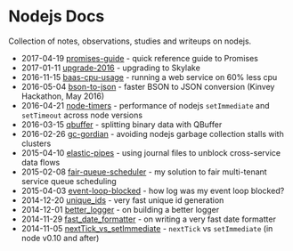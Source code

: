 Nodejs Docs
===========

Collection of notes, observations, studies and writeups on nodejs.

* 2017-04-19  [promises-guide](promises-guide.md) - quick reference guide to Promises
* 2017-01-11  [upgrade-2016](upgrade-2016.md) - upgrading to Skylake
* 2016-11-15  [baas-cpu-usage](baas-cpu-usage.md) - running a web service on 60% less cpu
* 2016-05-04  [bson-to-json](bson-to-json.md) - faster BSON to JSON conversion (Kinvey Hackathon, May 2016)
* 2016-04-21  [node-timers](node-timers.md) - performance of nodejs `setImmediate` and `setTimeout` across node versions
* 2016-03-15  [qbuffer](qbuffer.md) - splitting binary data with QBuffer
* 2016-02-26  [gc-gordian](gc-gordian.md) - avoiding nodejs garbage collection stalls with clusters
* 2015-04-10  [elastic-pipes](elastic-pipes.md) - using journal files to unblock cross-service data flows
* 2015-02-08  [fair-queue-scheduler](fair-queue-scheduler.md) - my solution to fair multi-tenant service queue scheduling
* 2015-04-03  [event-loop-blocked](event-loop-blocked.md) - how log was my event loop blocked?
* 2014-12-20  [unique_ids](unique_ids.md) - very fast unique id generation
* 2014-12-01  [better_logger](better_logger.md) - on building a better logger
* 2014-11-29  [fast_date_formatter](fast_date_formatter.md) - on writing a very fast date formatter
* 2014-11-05  [nextTick_vs_setImmediate](nextTick_vs_setImmediate.md) - `nextTick` vs `setImmediate` (in node v0.10 and after)
